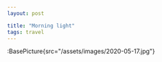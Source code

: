 ```yaml
---
layout: post

title: "Morning light"
tags: travel
---
```


:BasePicture{src="/assets/images/2020-05-17.jpg"}

<!--more-->
